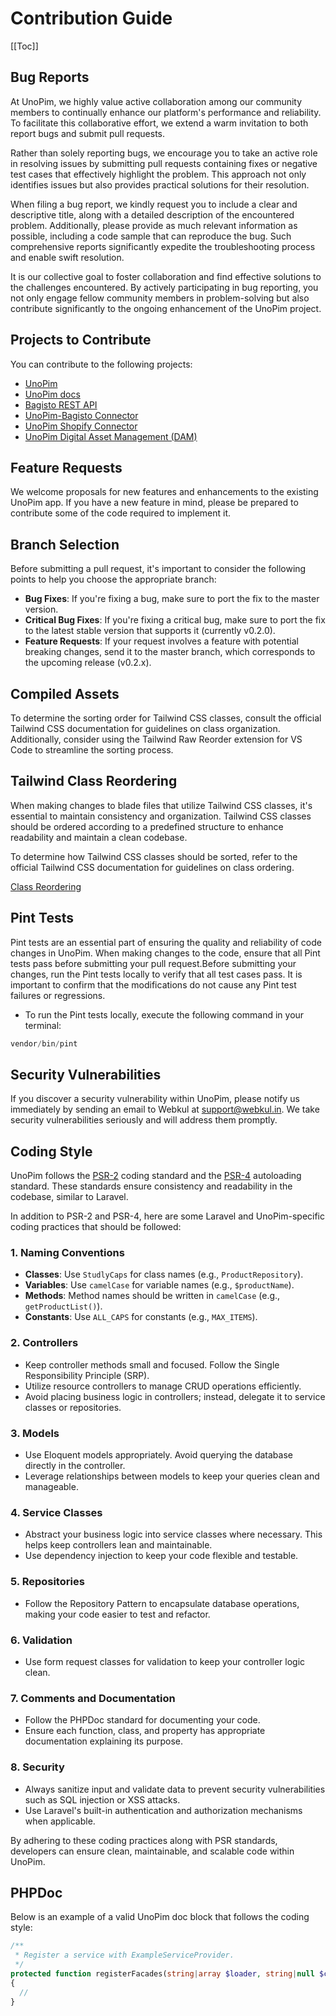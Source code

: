 # Contribution Guide

[[Toc]]

## Bug Reports

At UnoPim, we highly value active collaboration among our community members to continually enhance our platform's performance and reliability. To facilitate this collaborative effort, we extend a warm invitation to both report bugs and submit pull requests.

Rather than solely reporting bugs, we encourage you to take an active role in resolving issues by submitting pull requests containing fixes or negative test cases that effectively highlight the problem. This approach not only identifies issues but also provides practical solutions for their resolution.

When filing a bug report, we kindly request you to include a clear and descriptive title, along with a detailed description of the encountered problem. Additionally, please provide as much relevant information as possible, including a code sample that can reproduce the bug. Such comprehensive reports significantly expedite the troubleshooting process and enable swift resolution.

It is our collective goal to foster collaboration and find effective solutions to the challenges encountered. By actively participating in bug reporting, you not only engage fellow community members in problem-solving but also contribute significantly to the ongoing enhancement of the UnoPim project.

## Projects to Contribute

You can contribute to the following projects:

- [UnoPim](https://github.com/unopim/unopim)
- [UnoPim docs](https://github.com/unopim/unopim-docs)
- [Bagisto REST API](https://github.com/unopim/bagisto-rest-api)
- [UnoPim-Bagisto Connector](https://github.com/unopim/bagisto-connector)
- [UnoPim Shopify Connector](https://github.com/unopim/shopify-connector)
- [UnoPim Digital Asset Management (DAM)](https://github.com/unopim/unopim-digital-asset-management)


## Feature Requests

We welcome proposals for new features and enhancements to the existing UnoPim app. If you have a new feature in mind, please be prepared to contribute some of the code required to implement it.

## Branch Selection

Before submitting a pull request, it's important to consider the following points to help you choose the appropriate branch:

- **Bug Fixes**: If you're fixing a bug, make sure to port the fix to the master version.
- **Critical Bug Fixes**: If you're fixing a critical bug, make sure to port the fix to the latest stable version that supports it (currently v0.2.0).
- **Feature Requests**: If your request involves a feature with potential breaking changes, send it to the master branch, which corresponds to the upcoming release (v0.2.x).

## Compiled Assets

To determine the sorting order for Tailwind CSS classes, consult the official Tailwind CSS documentation for guidelines on class organization. Additionally, consider using the Tailwind Raw Reorder extension for VS Code to streamline the sorting process.

## Tailwind Class Reordering

When making changes to blade files that utilize Tailwind CSS classes, it's essential to maintain consistency and organization. Tailwind CSS classes should be ordered according to a predefined structure to enhance readability and maintain a clean codebase.

To determine how Tailwind CSS classes should be sorted, refer to the official Tailwind CSS documentation for guidelines on class ordering.

[Class Reordering](https://tailwindcss.com/blog/automatic-class-sorting-with-prettier#how-classes-are-sorted)


## Pint Tests

Pint tests are an essential part of ensuring the quality and reliability of code changes in UnoPim. When making changes to the code, ensure that all Pint tests pass before submitting your pull request.Before submitting your changes, run the Pint tests locally to verify that all test cases pass. It is important to confirm that the modifications do not cause any Pint test failures or regressions.

* To run the Pint tests locally, execute the following command in your terminal:
```php
vendor/bin/pint
```

## Security Vulnerabilities

If you discover a security vulnerability within UnoPim, please notify us immediately by sending an email to Webkul at [support@webkul.in](mailto:support@webkul.in). We take security vulnerabilities seriously and will address them promptly.

## Coding Style

UnoPim follows the [PSR-2](https://github.com/php-fig/fig-standards/blob/master/accepted/PSR-2-coding-style-guide.md) coding standard and the [PSR-4](https://github.com/php-fig/fig-standards/blob/master/accepted/PSR-4-autoloader.md) autoloading standard. These standards ensure consistency and readability in the codebase, similar to Laravel.

In addition to PSR-2 and PSR-4, here are some Laravel and UnoPim-specific coding practices that should be followed:

### 1. **Naming Conventions**
   - **Classes**: Use `StudlyCaps` for class names (e.g., `ProductRepository`).
   - **Variables**: Use `camelCase` for variable names (e.g., `$productName`).
   - **Methods**: Method names should be written in `camelCase` (e.g., `getProductList()`).
   - **Constants**: Use `ALL_CAPS` for constants (e.g., `MAX_ITEMS`).

### 2. **Controllers**
   - Keep controller methods small and focused. Follow the Single Responsibility Principle (SRP).
   - Utilize resource controllers to manage CRUD operations efficiently.
   - Avoid placing business logic in controllers; instead, delegate it to service classes or repositories.

### 3. **Models**
   - Use Eloquent models appropriately. Avoid querying the database directly in the controller.
   - Leverage relationships between models to keep your queries clean and manageable.

### 4. **Service Classes**
   - Abstract your business logic into service classes where necessary. This helps keep controllers lean and maintainable.
   - Use dependency injection to keep your code flexible and testable.

### 5. **Repositories**
   - Follow the Repository Pattern to encapsulate database operations, making your code easier to test and refactor.

### 6. **Validation**
   - Use form request classes for validation to keep your controller logic clean.

### 7. **Comments and Documentation**
   - Follow the PHPDoc standard for documenting your code.
   - Ensure each function, class, and property has appropriate documentation explaining its purpose.

### 8. **Security**
   - Always sanitize input and validate data to prevent security vulnerabilities such as SQL injection or XSS attacks.
   - Use Laravel's built-in authentication and authorization mechanisms when applicable.

By adhering to these coding practices along with PSR standards, developers can ensure clean, maintainable, and scalable code within UnoPim.

## PHPDoc

Below is an example of a valid UnoPim doc block that follows the coding style:

```php
/**
 * Register a service with ExampleServiceProvider.
 */
protected function registerFacades(string|array $loader, string|null $concrete = null, bool $shared = false): void
{
  //
}
```